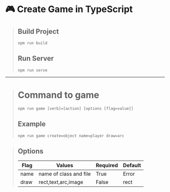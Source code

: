 # 🎮 Create Game in TypeScript

> ## Build Project
>
> ```
> npm run build
> ```
>
> ## Run Server
>
> ```
> npm run serve
> ```

<hr>

> # Command to game
>
> ```
> npm run game [verb]=[action] [options [flag=value]]
> ```
>
> ## Example
>
> ```
> npm run game create=object name=player draw=arc
> ```

> ## Options
>
> | Flag | Values                 | Required | Default |
> | ---- | ---------------------- | -------- | ------- |
> | name | name of class and file | True     | Error   |
> | draw | rect,text,arc,image    | False    | rect    |
